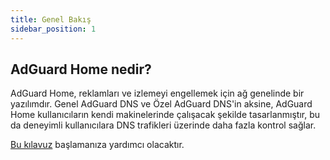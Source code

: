 ```yaml
---
title: Genel Bakış
sidebar_position: 1
---
```


## AdGuard Home nedir?

AdGuard Home, reklamları ve izlemeyi engellemek için ağ genelinde bir yazılımdır. Genel AdGuard DNS ve Özel AdGuard DNS'in aksine, AdGuard Home kullanıcıların kendi makinelerinde çalışacak şekilde tasarlanmıştır, bu da deneyimli kullanıcılara DNS trafikleri üzerinde daha fazla kontrol sağlar.

[Bu kılavuz](getting-started.md) başlamanıza yardımcı olacaktır.
